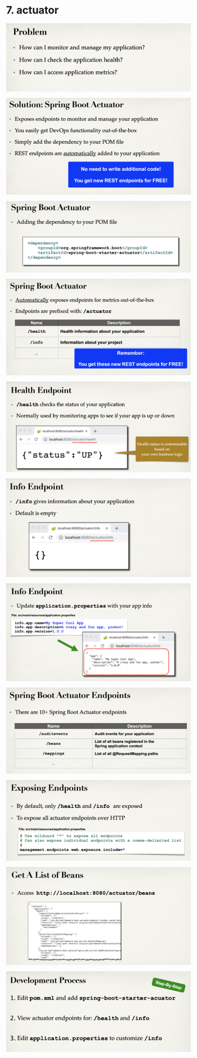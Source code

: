 # 7. actuator

![](img/2020-04-02-00-01-17.png)

![](img/2020-04-02-00-02-18.png)

![](img/2020-04-02-00-02-56.png)

![](img/2020-04-02-00-03-26.png)

![](img/2020-04-02-00-03-59.png)

![](img/2020-04-02-00-04-14.png)

![](img/2020-04-02-00-05-25.png)

![](img/2020-04-02-00-06-52.png)

![](img/2020-04-02-00-07-19.png)

![](img/2020-04-02-00-08-29.png)

![](img/2020-04-02-00-09-27.png)



























